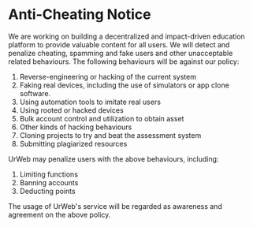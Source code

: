 # Anti-Cheating Notice

We are working on building a decentralized and impact-driven education platform to provide valuable content for all users. We will detect and penalize cheating, spamming and fake users and other unacceptable related behaviours. The following behaviours will be against our policy:

1. Reverse-engineering or hacking of the current system
2. Faking real devices, including the use of simulators or app clone software.
3. Using automation tools to imitate real users
4. Using rooted or hacked devices
5. Bulk account control and utilization to obtain asset
6. Other kinds of hacking behaviours
7. Cloning projects to try and beat the assessment system
8. Submitting plagiarized resources

UrWeb may penalize users with the above behaviours, including:

1. Limiting functions
2. Banning accounts
3. Deducting points

The usage of UrWeb's service will be regarded as awareness and agreement on the above policy.
